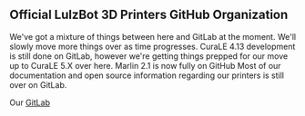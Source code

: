 ## Official LulzBot 3D Printers GitHub Organization

We've got a mixture of things between here and GitLab at the moment. We'll slowly move more things over as time progresses.
CuraLE 4.13 development is still done on GitLab, however we're getting things prepped for our move up to CuraLE 5.X over here.
Marlin 2.1 is now fully on GitHub
Most of our documentation and open source information regarding our printers is still over on GitLab.

Our [GitLab](https://gitlab.com/lulzbot3d)
